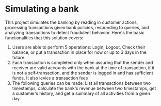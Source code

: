 # Simulating a bank

This project simulates the banking by reading in customer actions, processing transactions given bank policies, responding to queries, and analyzing transactions to detect fraudulent behavior. 
Here's the basic functionalities that this solution covers:
1. Users are able to perform 5 operations: Login, Logout, Check their balance, or put a transaction in place for now or up to 3 days in the future.
2. Each transaction is completed only when assuring that the sender and receiver are valid accounts with the bank at the time of transaction, if it is not a self-transaction, and the sender is logged in and has sufficient funds. It also levies a transaction fees
3. The following queries can be made: List all transactions between two timestamps, calculate the bank's revenue between two timestamps, get a customer's history, and get a summary of all activities from a given day.

